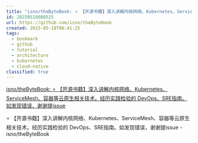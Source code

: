 ```yaml
---
title: "isno/theByteBook: ⭐ 【开源书籍】深入讲解内核网络、Kubernetes、ServiceMesh、容器等云原生相关技术。经历实践检验的 DevOps、SRE指南。如发现错误，谢谢提issue"
id: 20250518080525
url: https://github.com/isno/theByteBook
created: 2025-05-18T08:41:25
tags:
  - bookmark
  - github
  - tutorial
  - architecture
  - kubernetes
  - cloud-native
classified: true
---
```

[isno/theByteBook: ⭐ 【开源书籍】深入讲解内核网络、Kubernetes、ServiceMesh、容器等云原生相关技术。经历实践检验的 DevOps、SRE指南。如发现错误，谢谢提issue](https://github.com/isno/theByteBook)

⭐ 【开源书籍】深入讲解内核网络、Kubernetes、ServiceMesh、容器等云原生相关技术。经历实践检验的 DevOps、SRE指南。如发现错误，谢谢提issue - isno/theByteBook